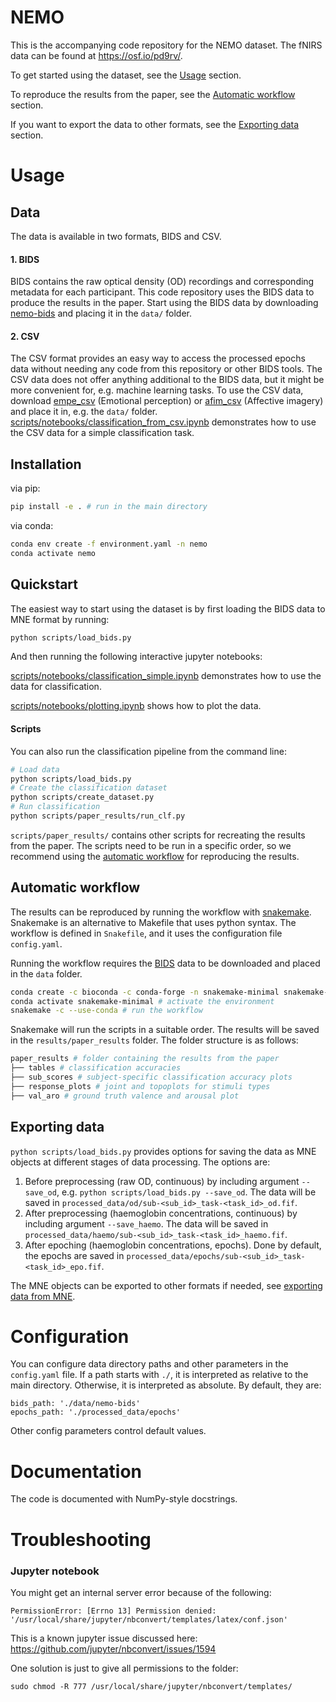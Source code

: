 # NEMO

This is the accompanying code repository for the NEMO dataset. The fNIRS data can be found at https://osf.io/pd9rv/.

To get started using the dataset, see the [Usage](#usage) section.

To reproduce the results from the paper, see the [Automatic workflow](#automatic-workflow) section.

If you want to export the data to other formats, see the [Exporting data](#exporting-data) section.

# Usage

## Data

The data is available in two formats, BIDS and CSV.

#### 1. BIDS

BIDS contains the raw optical density (OD) recordings and corresponding metadata for each participant. This code repository uses the BIDS data to produce the results in the paper. Start using the BIDS data by downloading [nemo-bids](https://osf.io/tcak6) and placing it in the `data/` folder.

#### 2. CSV

The CSV format provides an easy way to access the processed epochs data without needing any code from this repository or other BIDS tools. The CSV data does not offer anything additional to the BIDS data, but it might be more convenient for, e.g. machine learning tasks. To use the CSV data, download [empe_csv](https://osf.io/m4kgn) (Emotional perception) or [afim_csv](https://osf.io/xq2v6) (Affective imagery) and place it in, e.g. the `data/` folder. [scripts/notebooks/classification_from_csv.ipynb](scripts/notebooks/classification_from_csv.ipynb) demonstrates how to use the CSV data for a simple classification task.

## Installation

via pip:
```bash
pip install -e . # run in the main directory
```

via conda:
```bash
conda env create -f environment.yaml -n nemo
conda activate nemo
```

## Quickstart

The easiest way to start using the dataset is by first loading the BIDS data to MNE format by running:

```bash
python scripts/load_bids.py
```

And then running the following interactive jupyter notebooks:

[scripts/notebooks/classification_simple.ipynb](scripts/notebooks/classification_simple.ipynb) demonstrates how to use the data for classification.

[scripts/notebooks/plotting.ipynb](scripts/notebooks/plotting.ipynb) shows how to plot the data.

#### Scripts

You can also run the classification pipeline from the command line:

```bash
# Load data
python scripts/load_bids.py
# Create the classification dataset
python scripts/create_dataset.py
# Run classification
python scripts/paper_results/run_clf.py
```

`scripts/paper_results/` contains other scripts for recreating the results from the paper. The scripts need to be run in a specific order, so we recommend using the [automatic workflow](#automatic-workflow) for reproducing the results.

## Automatic workflow

The results can be reproduced by running the workflow with [snakemake](https://snakemake.readthedocs.io/en/stable/). Snakemake is an alternative to Makefile that uses python syntax. The workflow is defined in `Snakefile`, and it uses the configuration file `config.yaml`.

Running the workflow requires the [BIDS](#1-bids) data to be downloaded and placed in the `data` folder.

```bash
conda create -c bioconda -c conda-forge -n snakemake-minimal snakemake-minimal -y # install snakemake
conda activate snakemake-minimal # activate the environment
snakemake -c --use-conda # run the workflow
```

Snakemake will run the scripts in a suitable order. The results will be saved in the `results/paper_results` folder. The folder structure is as follows:

```bash
paper_results # folder containing the results from the paper
├── tables # classification accuracies
├── sub_scores # subject-specific classification accuracy plots
├── response_plots # joint and topoplots for stimuli types
├── val_aro # ground truth valence and arousal plot
```

## Exporting data

`python scripts/load_bids.py` provides options for saving the  data as MNE objects at different stages of data processing. The options are:
1. Before preprocessing (raw OD, continuous) by including argument `--save_od`, e.g. `python scripts/load_bids.py --save_od`. The data will be saved in `processed_data/od/sub-<sub_id>_task-<task_id>_od.fif`.
2. After preprocessing (haemoglobin concentrations, continuous) by including argument `--save_haemo`. The data will be saved in `processed_data/haemo/sub-<sub_id>_task-<task_id>_haemo.fif`.
3. After epoching (haemoglobin concentrations, epochs). Done by default, the epochs are saved in `processed_data/epochs/sub-<sub_id>_task-<task_id>_epo.fif`.

The MNE objects can be exported to other formats if needed, see [exporting data from MNE](https://mne.tools/stable/export.html).

# Configuration

You can configure data directory paths and other parameters in the `config.yaml` file. If a path starts with `./`, it is interpreted as relative to the main directory. Otherwise, it is interpreted as absolute. By default, they are:

```
bids_path: './data/nemo-bids'
epochs_path: './processed_data/epochs'
```

Other config parameters control default values.

# Documentation

The code is documented with NumPy-style docstrings.

# Troubleshooting

### Jupyter notebook

You might get an internal server error because of the following:

```
PermissionError: [Errno 13] Permission denied: '/usr/local/share/jupyter/nbconvert/templates/latex/conf.json'
```

This is a known jupyter issue discussed here:
https://github.com/jupyter/nbconvert/issues/1594

One solution is just to give all permissions to the folder:

`sudo chmod -R 777 /usr/local/share/jupyter/nbconvert/templates/`
